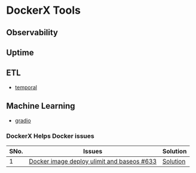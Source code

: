 # DockerX Tools

## Observability

## Uptime 

## ETL 
- [temporal](https://docs.temporal.io/kb/all-the-ways-to-run-a-cluster#docker--docker-compose)

## Machine Learning 
- [gradio](https://www.gradio.app/)

### DockerX Helps Docker issues

|SNo.| Issues |Solution|
|--|--|--|
|  1| [Docker image deploy ulimit and baseos #633](https://github.com/SonarSource/docker-sonarqube/issues/633)  | [Solution]()|
